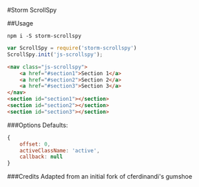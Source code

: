 #Storm ScrollSpy

##Usage
```
npm i -S storm-scrollspy
```

```javascript
var ScrollSpy = require('storm-scrollspy')
ScrollSpy.init('js-scrollspy');
```

```html
<nav class="js-scrollspy">
    <a href="#section1">Section 1</a>
    <a href="#section2">Section 2</a>
    <a href="#section3">Section 3</a>
</nav>
<section id="section1"></section>
<section id="section2"></section>
<section id="section3"></section>
```

###Options
Defaults:

```javascript
{
	offset: 0,
	activeClassName: 'active',
	callback: null
}
```

###Credits
Adapted from an initial fork of cferdinandi's gumshoe